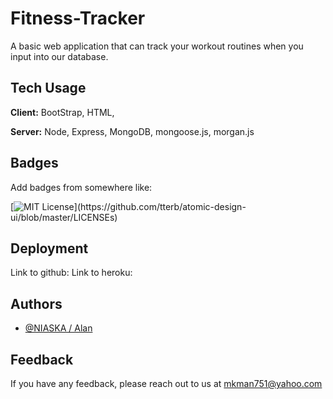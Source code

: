 # Fitness-Tracker
A basic web application that can track your workout routines when you input into our database.


## Tech Usage

**Client:** BootStrap, HTML,

**Server:** Node, Express, MongoDB, mongoose.js, morgan.js

  
## Badges

Add badges from somewhere like: 

[![MIT License](https://img.shields.io/apm/l/atomic-design-ui.svg?)](https://github.com/tterb/atomic-design-ui/blob/master/LICENSEs)

  
## Deployment

Link to github: 
Link to heroku: 


## Authors

- [@NIASKA / Alan](https://github.com/NIASKAA)

  
## Feedback

If you have any feedback, please reach out to us at mkman751@yahoo.com
